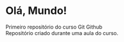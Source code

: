 # Olá, Mundo!
 Primeiro repositório do curso Git Github<br>
Repositório criado durante uma  aula do curso.